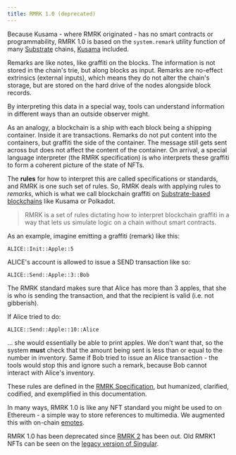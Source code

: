 ```yaml
---
title: RMRK 1.0 (deprecated)
---
```


Because Kusama - where RMRK originated - has no smart contracts or programmability, RMRK 1.0 is based on the `system.remark` utility function of many [Substrate](https://substrate.dev)
chains, [Kusama](https://kusama.network) included.

Remarks are like notes, like graffiti on the blocks. The information is not stored in the chain's
trie, but along blocks as input. Remarks are no-effect extrinsics (external inputs), which means
they do not alter the chain's storage, but are stored on the hard drive of the nodes alongside block
records.

By interpreting this data in a special way, tools can understand information in different ways than
an outside observer might.

As an analogy, a blockchain is a ship with each block being a shipping container. Inside it are transactions. Remarks do not put content into the containers, but graffiti the side of the container. The message still gets sent across but does not affect the content of the container. On arrival, a special language interpreter (the RMRK specification) is who interprets these graffiti to form a coherent picture of the state of NFTs.

The **rules** for how to interpret this are called specifications or standards, and RMRK is one such
set of rules. So, RMRK deals with applying rules to _remarks_, which is what we call blockchain
graffiti on
[Substrate-based blockchains](https://dotleap.com/an-explanation-of-substrate-for-humans/) like
Kusama or Polkadot.

> RMRK is a set of rules dictating how to interpret blockchain graffiti in a way that lets us
> simulate logic on a chain without smart contracts.

As an example, imagine emitting a graffiti (remark) like this:

```
ALICE::Init::Apple::5
```

ALICE's account is allowed to issue a SEND transaction like so:

```
ALICE::Send::Apple::3::Bob
```

The RMRK standard makes sure that Alice has more than 3 apples, that she is who is sending the
transaction, and that the recipient is valid (i.e. not gibberish).

If Alice tried to do:

```
ALICE::Send::Apple::10::Alice
```

... she would essentially be able to print apples. We don't want that, so the system **must** check
that the amount being sent is less than or equal to the number in inventory. Same if Bob tried to
issue an Alice transaction - the tools would stop this and ignore such a remark, because Bob cannot
interact with Alice's inventory.

These rules are defined in the [RMRK Specification](https://github.com/rmrk-team/rmrk-spec), but
humanized, clarified, codified, and exemplified in this documentation.

In many ways, RMRK 1.0 is like any NFT standard you might be used to on Ethereum - a simple way to
store references to multimedia. We augmented this with on-chain [emotes](/lego3-emote.md).

RMRK 1.0 has been deprecated since [RMRK 2](/rmrk2.md) has been out. Old RMRK1 NFTs can be seen on the [legacy version of Singular](https://singular.rmrk.app).